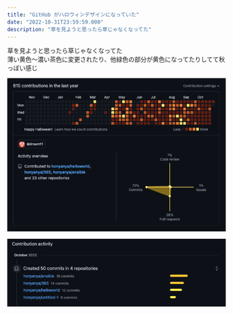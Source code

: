 ```yaml
---
title: "GitHub がハロウィンデザインになっていた"
date: "2022-10-31T23:59:59.000"
description: "草を見ようと思ったら草じゃなくなってた"
---
```


草を見ようと思ったら草じゃなくなってた  
薄い黄色〜濃い茶色に変更されたり、他緑色の部分が黄色になってたりしてて秋っぽい感じ

![1_github](./images/1_github.png)

![2_github](./images/2_github.png)
